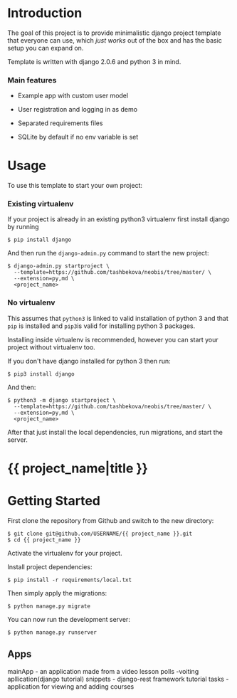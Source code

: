 # Introduction

The goal of this project is to provide minimalistic django project template that everyone can use, which _just works_ out of the box and has the basic setup you can expand on. 

Template is written with django 2.0.6 and python 3 in mind.

### Main features

* Example app with custom user model

* User registration and logging in as demo

* Separated requirements files

* SQLite by default if no env variable is set

# Usage

To use this template to start your own project:

### Existing virtualenv

If your project is already in an existing python3 virtualenv first install django by running

    $ pip install django
    
And then run the `django-admin.py` command to start the new project:

    $ django-admin.py startproject \
      --template=https://github.com/tashbekova/neobis/tree/master/ \
      --extension=py,md \
      <project_name>
      
### No virtualenv

This assumes that `python3` is linked to valid installation of python 3 and that `pip` is installed and `pip3`is valid
for installing python 3 packages.

Installing inside virtualenv is recommended, however you can start your project without virtualenv too.

If you don't have django installed for python 3 then run:

    $ pip3 install django
    
And then:

    $ python3 -m django startproject \
      --template=https://github.com/tashbekova/neobis/tree/master/ \
      --extension=py,md \
      <project_name>
      
      
After that just install the local dependencies, run migrations, and start the server.

# {{ project_name|title }}

# Getting Started

First clone the repository from Github and switch to the new directory:

    $ git clone git@github.com/USERNAME/{{ project_name }}.git
    $ cd {{ project_name }}
    
Activate the virtualenv for your project.
    
Install project dependencies:

    $ pip install -r requirements/local.txt
    
    
Then simply apply the migrations:

    $ python manage.py migrate
    

You can now run the development server:

    $ python manage.py runserver

## Apps
mainApp - an application made from a video lesson
polls -voiting apllication(django tutorial)
snippets - django-rest framework tutorial
tasks -application for viewing and adding courses
